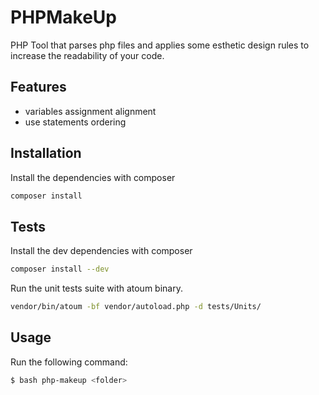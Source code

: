 PHPMakeUp
==========

PHP Tool that parses php files and applies some esthetic design rules to increase the readability of your code.

## Features

* variables assignment alignment
* use statements ordering

## Installation

Install the dependencies with composer
```bash
composer install
```

## Tests

Install the dev dependencies with composer
```bash
composer install --dev
```

Run the unit tests suite with atoum binary.
```bash
vendor/bin/atoum -bf vendor/autoload.php -d tests/Units/
```

## Usage

Run the following command:
```bash
$ bash php-makeup <folder>
```